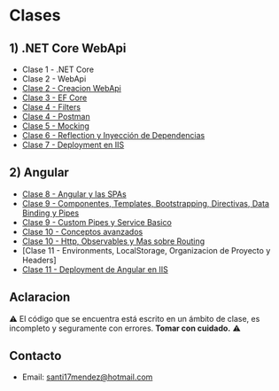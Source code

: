 # Clases

## 1) .NET Core WebApi
* Clase 1 - .NET Core
* Clase 2 - WebApi
* [Clase 2 - Creacion WebApi](/Clases/Clase%202%20-%20Creacion.md)
* [Clase 3 - EF Core](/Clases/Clase%203%20-%20EntityFrameworkCore.md)
* [Clase 4 - Filters](/Clases/Clase%204%20-%20Filters.md)
* [Clase 4 - Postman](/Clases/Clase%204%20-%20Postman.pdf)
* [Clase 5 - Mocking](/Clases/Clase%205%20-%20Mocking.md)
* [Clase 6 - Reflection y Inyección de Dependencias](/Clases/Clase%206%20-%20Reflection.md)
* [Clase 7 - Deployment en IIS](/Clases/Clase%207%20-%20Deployment%20en%20IIS.md)
## 2) Angular
* [Clase 8 - Angular y las SPAs](/Clases/Clase%208%20-%20Angular%20y%20las%20SPAs.md)
* [Clase 9 - Componentes, Templates, Bootstrapping, Directivas, Data Binding y Pipes](/Clases/Clase%209%20-%20Componentes%20Templates%2C%20Bootstrapping%2C%20Directivas%20Data%20Binding%20y%20Pipes.md)
* [Clase 9 - Custom Pipes y Service Basico](/Clases/Clase%209%20-%20Custom%20Pipes%20y%20Service%20Basico.md)
* [Clase 10 - Conceptos avanzados](/Clases/Clase%2010%20-%20Conceptos%20avanzados.md)
* [Clase 10 - Http, Observables y Mas sobre Routing](/Clases/Clase%2010%20-%20Http%20y%20Observables%20y%20Mas%20sobre%20Routing.md)
* [Clase 11 - Environments, LocalStorage, Organizacion de Proyecto y Headers]
* [Clase 11 - Deployment de Angular en IIS](/Clases/Clase%2011%20-%20Deployment%20de%20Angular%20en%20IIS.md)

## Aclaracion
:warning: El código que se encuentra está escrito en un ámbito de clase, es incompleto y seguramente con errores. **Tomar con cuidado.** :warning:

## Contacto
* Email: [santi17mendez@hotmail.com](mailto:santi17mendez@hotmail.com)
